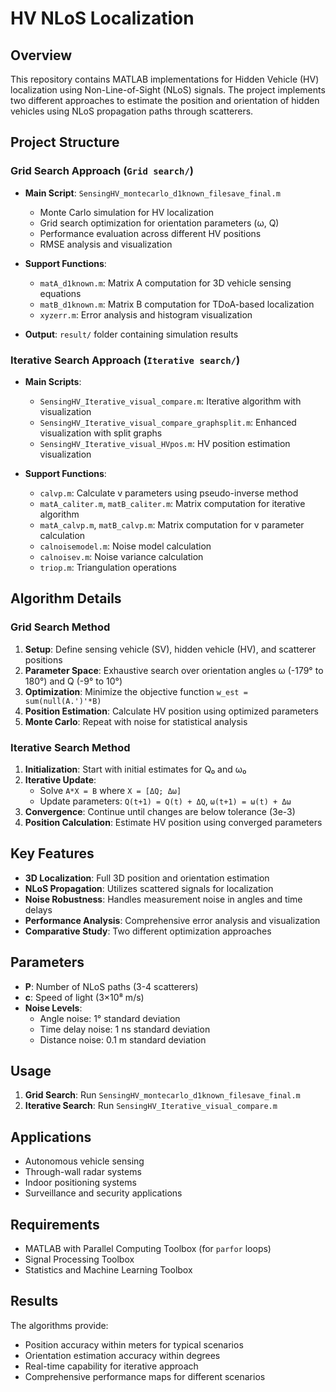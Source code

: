 # HV NLoS Localization

## Overview
This repository contains MATLAB implementations for Hidden Vehicle (HV) localization using Non-Line-of-Sight (NLoS) signals. The project implements two different approaches to estimate the position and orientation of hidden vehicles using NLoS propagation paths through scatterers.

## Project Structure

### Grid Search Approach (`Grid search/`)
- **Main Script**: `SensingHV_montecarlo_d1known_filesave_final.m`
  - Monte Carlo simulation for HV localization
  - Grid search optimization for orientation parameters (ω, Q)
  - Performance evaluation across different HV positions
  - RMSE analysis and visualization

- **Support Functions**:
  - `matA_d1known.m`: Matrix A computation for 3D vehicle sensing equations
  - `matB_d1known.m`: Matrix B computation for TDoA-based localization
  - `xyzerr.m`: Error analysis and histogram visualization

- **Output**: `result/` folder containing simulation results

### Iterative Search Approach (`Iterative search/`)
- **Main Scripts**:
  - `SensingHV_Iterative_visual_compare.m`: Iterative algorithm with visualization
  - `SensingHV_Iterative_visual_compare_graphsplit.m`: Enhanced visualization with split graphs
  - `SensingHV_Iterative_visual_HVpos.m`: HV position estimation visualization

- **Support Functions**:
  - `calvp.m`: Calculate v parameters using pseudo-inverse method
  - `matA_caliter.m`, `matB_caliter.m`: Matrix computation for iterative algorithm
  - `matA_calvp.m`, `matB_calvp.m`: Matrix computation for v parameter calculation
  - `calnoisemodel.m`: Noise model calculation
  - `calnoisev.m`: Noise variance calculation
  - `triop.m`: Triangulation operations

## Algorithm Details

### Grid Search Method
1. **Setup**: Define sensing vehicle (SV), hidden vehicle (HV), and scatterer positions
2. **Parameter Space**: Exhaustive search over orientation angles ω (-179° to 180°) and Q (-9° to 10°)
3. **Optimization**: Minimize the objective function `w_est = sum(null(A.')'*B)`
4. **Position Estimation**: Calculate HV position using optimized parameters
5. **Monte Carlo**: Repeat with noise for statistical analysis

### Iterative Search Method
1. **Initialization**: Start with initial estimates for Q₀ and ω₀
2. **Iterative Update**:
   - Solve `A*X = B` where `X = [ΔQ; Δω]`
   - Update parameters: `Q(t+1) = Q(t) + ΔQ`, `ω(t+1) = ω(t) + Δω`
3. **Convergence**: Continue until changes are below tolerance (3e-3)
4. **Position Calculation**: Estimate HV position using converged parameters

## Key Features
- **3D Localization**: Full 3D position and orientation estimation
- **NLoS Propagation**: Utilizes scattered signals for localization
- **Noise Robustness**: Handles measurement noise in angles and time delays
- **Performance Analysis**: Comprehensive error analysis and visualization
- **Comparative Study**: Two different optimization approaches

## Parameters
- **P**: Number of NLoS paths (3-4 scatterers)
- **c**: Speed of light (3×10⁸ m/s)
- **Noise Levels**:
  - Angle noise: 1° standard deviation
  - Time delay noise: 1 ns standard deviation
  - Distance noise: 0.1 m standard deviation

## Usage
1. **Grid Search**: Run `SensingHV_montecarlo_d1known_filesave_final.m`
2. **Iterative Search**: Run `SensingHV_Iterative_visual_compare.m`

## Applications
- Autonomous vehicle sensing
- Through-wall radar systems
- Indoor positioning systems
- Surveillance and security applications

## Requirements
- MATLAB with Parallel Computing Toolbox (for `parfor` loops)
- Signal Processing Toolbox
- Statistics and Machine Learning Toolbox

## Results
The algorithms provide:
- Position accuracy within meters for typical scenarios
- Orientation estimation accuracy within degrees
- Real-time capability for iterative approach
- Comprehensive performance maps for different scenarios
